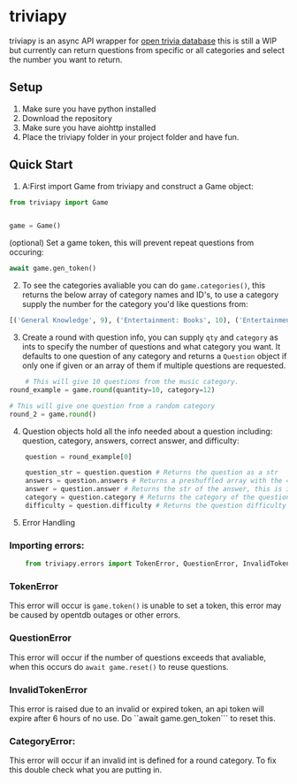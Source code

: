 # triviapy
triviapy is an async API wrapper for [open trivia database](https://opentdb.com/) this is still a WIP but currently can return questions from specific or all categories and select the number you want to return.


## Setup
1. Make sure you have python installed
2. Download the repository
3. Make sure you have aiohttp installed
4. Place the triviapy folder in your project folder and have fun.


## Quick Start

1. A:First import Game from triviapy and construct a Game object:
```python
from triviapy import Game


game = Game()
```

(optional) Set a game token, this will prevent repeat questions from occuring:
```python
await game.gen_token()
```

2. To see the categories avaliable you can do ``game.categories()``, this returns the below array of category names and ID's,
to use a category supply the number for the category you'd like questions from:
```python
[('General Knowledge', 9), ('Entertainment: Books', 10), ('Entertainment: Film', 11), ('Entertainment: Music', 12), ('Entertainment: Musicals & Theatres', 13), ('Entertainment: Television', 14), ('Entertainment: Video Games', 15), ('Entertainment: Board Games', 16), ('Science & Nature', 17), ('Science: Computers', 18), ('Science: Mathematics', 19), ('Mythology', 20), ('Sports', 21), ('Geography', 22), ('History', 23), ('Politics', 24), ('Art', 25), ('Celebrities', 26), ('Animals', 27), ('Vehicles', 28), ('Entertainment: Comics', 29), ('Science: Gadgets', 30), ('Entertainment: Japanese Anime & Manga', 31), ('Entertainment: Cartoon & Animations', 32)]
```

3. Create a round with question info, you can supply ``qty`` and ``category`` as ints to specify the number of questions and what category you want. It defaults to one question of any category and returns a ``Question`` object if only one if given or an array of them if multiple questions are requested.

```python
    # This will give 10 questions from the music category.
round_example = game.round(quantity=10, category=12)

# This will give one question from a random category
round_2 = game.round()

```

4. Question objects hold all the info needed about a question including: question, category, answers, correct answer, and difficulty:
```python
    question = round_example[0]

    question_str = question.question # Returns the question as a str
    answers = question.answers # Returns a preshuffled array with the 4 multiple choice answer posibilities
    answer = question.answer # Returns the str of the answer, this is included in the answers array as well in the same str format.
    category = question.category # Returns the category of the question as a str
    difficulty = question.difficulty # Returns the question difficulty (Easy, Medium or Hard)

```

5. Error Handling
### Importing errors:
```python
    from triviapy.errors import TokenError, QuestionError, InvalidTokenError, CategoryError
```

### TokenError
This error will occur is ``game.token()`` is unable to set a token, this error may be caused by opentdb outages or other errors.

### QuestionError
This error will occur if the number of questions exceeds that avaliable, when this occurs do ``await game.reset()`` to reuse questions.


### InvalidTokenError
This error is raised due to an invalid or expired token, an api token will expire after 6 hours of no use. Do ``await game.gen_token``` to reset this.

### CategoryError:
This error will occur if an invalid int is defined for a round category. To fix this double check what you are putting in.
